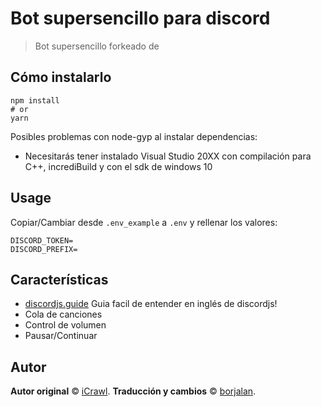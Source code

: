 # Bot supersencillo para discord
> Bot supersencillo forkeado de 

## Cómo instalarlo

```
npm install
# or
yarn
```

Posibles problemas con node-gyp al instalar dependencias:
* Necesitarás tener instalado Visual Studio 20XX con compilación para C++, incrediBuild y con el sdk de windows 10


## Usage

Copiar/Cambiar desde `.env_example` a `.env` y rellenar los valores:

```
DISCORD_TOKEN=
DISCORD_PREFIX=
```

## Características

* [discordjs.guide](https://discordjs.guide/) Guia facil de entender en inglés de discordjs!
* Cola de canciones
* Control de volumen
* Pausar/Continuar

## Autor

**Autor original** © [iCrawl](https://github.com/iCrawl).
**Traducción y cambios** © [borjalan](https://github.com/borjalan).
